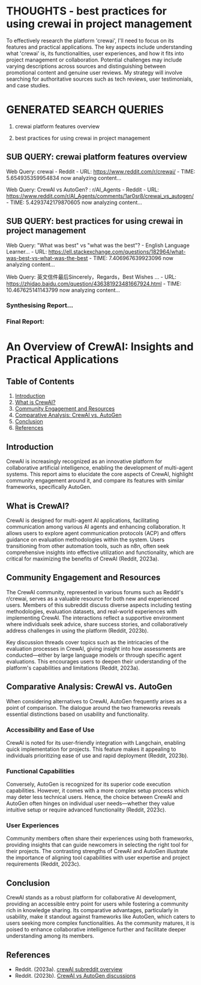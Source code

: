 # THOUGHTS - best practices for using crewai in project management

To effectively research the platform 'crewai', I'll need to focus on its features and practical applications. The key aspects include understanding what 'crewai' is, its functionalities, user experiences, and how it fits into project management or collaboration. Potential challenges may include varying descriptions across sources and distinguishing between promotional content and genuine user reviews. My strategy will involve searching for authoritative sources such as tech reviews, user testimonials, and case studies.

# GENERATED SEARCH QUERIES

  1. crewai platform features overview

  2. best practices for using crewai in project management


## SUB QUERY: crewai platform features overview

Web Query: crewai - Reddit - URL: https://www.reddit.com/r/crewai/ - TIME: 5.654935359954834 now analyzing content...


Web Query: CrewAI vs AutoGen? : r/AI_Agents - Reddit - URL: https://www.reddit.com/r/AI_Agents/comments/1ar0sr8/crewai_vs_autogen/ - TIME: 5.4293742179870605 now analyzing content...



## SUB QUERY: best practices for using crewai in project management

Web Query: "What was best" vs "what was the best"? - English Language Learner… - URL: https://ell.stackexchange.com/questions/182964/what-was-best-vs-what-was-the-best - TIME: 7.406967639923096 now analyzing content...


Web Query: 英文信件最后Sincerely，Regards，Best Wishes … - URL: https://zhidao.baidu.com/question/436381923481667924.html - TIME: 10.467625141143799 now analyzing content...


### Synthesising Report...

### Final Report:

# An Overview of CrewAI: Insights and Practical Applications

## Table of Contents
1. [Introduction](#introduction)
2. [What is CrewAI?](#what-is-crewai)
3. [Community Engagement and Resources](#community-engagement-and-resources)
4. [Comparative Analysis: CrewAI vs. AutoGen](#comparative-analysis-crewai-vs-autogen)
5. [Conclusion](#conclusion)
6. [References](#references)

## Introduction
CrewAI is increasingly recognized as an innovative platform for collaborative artificial intelligence, enabling the development of multi-agent systems. This report aims to elucidate the core aspects of CrewAI, highlight community engagement around it, and compare its features with similar frameworks, specifically AutoGen.

## What is CrewAI?
CrewAI is designed for multi-agent AI applications, facilitating communication among various AI agents and enhancing collaboration. It allows users to explore agent communication protocols (ACP) and offers guidance on evaluation methodologies within the system. Users transitioning from other automation tools, such as n8n, often seek comprehensive insights into effective utilization and functionality, which are critical for maximizing the benefits of CrewAI (Reddit, 2023a).

## Community Engagement and Resources
The CrewAI community, represented in various forums such as Reddit's r/crewai, serves as a valuable resource for both new and experienced users. Members of this subreddit discuss diverse aspects including testing methodologies, evaluation datasets, and real-world experiences with implementing CrewAI. The interactions reflect a supportive environment where individuals seek advice, share success stories, and collaboratively address challenges in using the platform (Reddit, 2023b).

Key discussion threads cover topics such as the intricacies of the evaluation processes in CrewAI, giving insight into how assessments are conducted—either by large language models or through specific agent evaluations. This encourages users to deepen their understanding of the platform's capabilities and limitations (Reddit, 2023a).

## Comparative Analysis: CrewAI vs. AutoGen
When considering alternatives to CrewAI, AutoGen frequently arises as a point of comparison. The dialogue around the two frameworks reveals essential distinctions based on usability and functionality.

### Accessibility and Ease of Use
CrewAI is noted for its user-friendly integration with Langchain, enabling quick implementation for projects. This feature makes it appealing to individuals prioritizing ease of use and rapid deployment (Reddit, 2023b).

### Functional Capabilities
Conversely, AutoGen is recognized for its superior code execution capabilities. However, it comes with a more complex setup process which may deter less technical users. Hence, the choice between CrewAI and AutoGen often hinges on individual user needs—whether they value intuitive setup or require advanced functionality (Reddit, 2023c).

### User Experiences
Community members often share their experiences using both frameworks, providing insights that can guide newcomers in selecting the right tool for their projects. The contrasting strengths of CrewAI and AutoGen illustrate the importance of aligning tool capabilities with user expertise and project requirements (Reddit, 2023c).

## Conclusion
CrewAI stands as a robust platform for collaborative AI development, providing an accessible entry point for users while fostering a community rich in knowledge sharing. Its comparative advantages, particularly in usability, make it standout against frameworks like AutoGen, which caters to users seeking more complex functionalities. As the community matures, it is poised to enhance collaborative intelligence further and facilitate deeper understanding among its members.

## References
- Reddit. (2023a). [crewAI subreddit overview](https://www.reddit.com/r/crewai/)
- Reddit. (2023b). [CrewAI vs AutoGen discussions](https://www.reddit.com/r/AI_Agents/comments/1ar0sr8/crewai_vs_autogen/)

